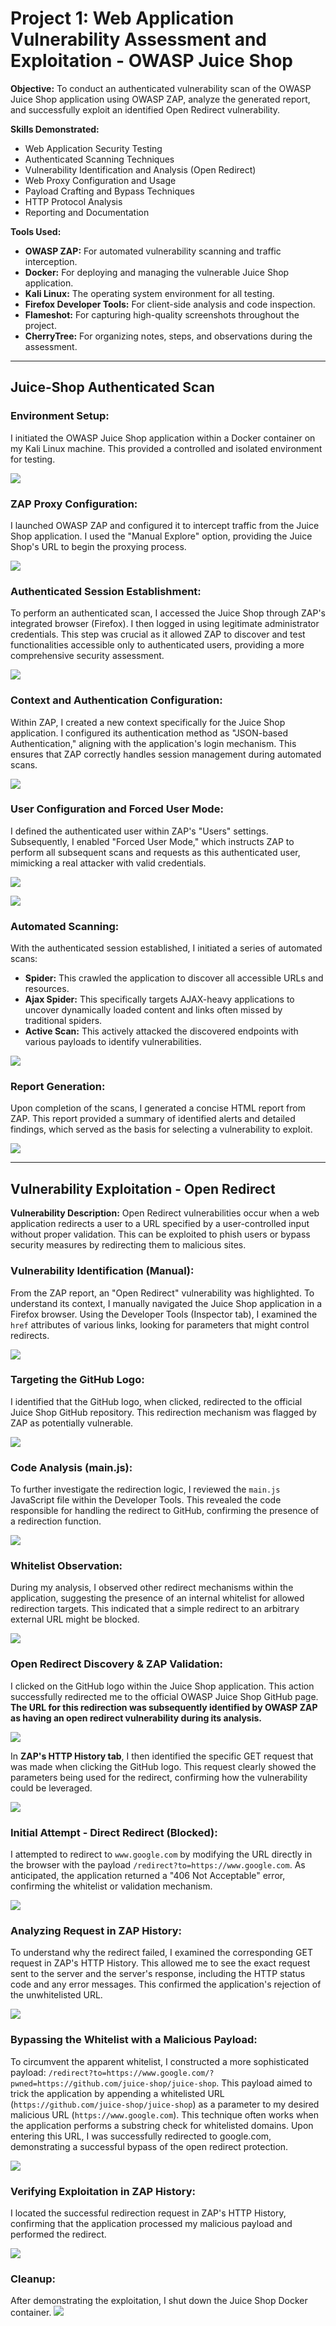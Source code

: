 # Project 1: Web Application Vulnerability Assessment and Exploitation - OWASP Juice Shop

**Objective:** To conduct an authenticated vulnerability scan of the OWASP Juice Shop application using OWASP ZAP, analyze the generated report, and successfully exploit an identified Open Redirect vulnerability.

**Skills Demonstrated:**

* Web Application Security Testing
* Authenticated Scanning Techniques
* Vulnerability Identification and Analysis (Open Redirect)
* Web Proxy Configuration and Usage
* Payload Crafting and Bypass Techniques
* HTTP Protocol Analysis
* Reporting and Documentation

**Tools Used:**

* **OWASP ZAP:** For automated vulnerability scanning and traffic interception.
* **Docker:** For deploying and managing the vulnerable Juice Shop application.
* **Kali Linux:** The operating system environment for all testing.
* **Firefox Developer Tools:** For client-side analysis and code inspection.
* **Flameshot:** For capturing high-quality screenshots throughout the project.
* **CherryTree:** For organizing notes, steps, and observations during the assessment.

---

## Juice-Shop Authenticated Scan

### Environment Setup:
I initiated the OWASP Juice Shop application within a Docker container on my Kali Linux machine. This provided a controlled and isolated environment for testing.

![](screenshots/1.png)

### ZAP Proxy Configuration:
I launched OWASP ZAP and configured it to intercept traffic from the Juice Shop application. I used the "Manual Explore" option, providing the Juice Shop's URL to begin the proxying process.

![](screenshots/2.png)

### Authenticated Session Establishment:
To perform an authenticated scan, I accessed the Juice Shop through ZAP's integrated browser (Firefox). I then logged in using legitimate administrator credentials. This step was crucial as it allowed ZAP to discover and test functionalities accessible only to authenticated users, providing a more comprehensive security assessment.

![](screenshots/3.png)

### Context and Authentication Configuration:
Within ZAP, I created a new context specifically for the Juice Shop application. I configured its authentication method as "JSON-based Authentication," aligning with the application's login mechanism. This ensures that ZAP correctly handles session management during automated scans.

![](screenshots/4.png)

### User Configuration and Forced User Mode:
I defined the authenticated user within ZAP's "Users" settings. Subsequently, I enabled "Forced User Mode," which instructs ZAP to perform all subsequent scans and requests as this authenticated user, mimicking a real attacker with valid credentials.

![](screenshots/5.png)

![](screenshots/6.png)

### Automated Scanning:
With the authenticated session established, I initiated a series of automated scans:
* **Spider:** This crawled the application to discover all accessible URLs and resources.
* **Ajax Spider:** This specifically targets AJAX-heavy applications to uncover dynamically loaded content and links often missed by traditional spiders.
* **Active Scan:** This actively attacked the discovered endpoints with various payloads to identify vulnerabilities.

![](screenshots/7.png)

### Report Generation:
Upon completion of the scans, I generated a concise HTML report from ZAP. This report provided a summary of identified alerts and detailed findings, which served as the basis for selecting a vulnerability to exploit.

![](screenshots/8.png)

---

## Vulnerability Exploitation - Open Redirect

**Vulnerability Description:** Open Redirect vulnerabilities occur when a web application redirects a user to a URL specified by a user-controlled input without proper validation. This can be exploited to phish users or bypass security measures by redirecting them to malicious sites.

### Vulnerability Identification (Manual):
From the ZAP report, an "Open Redirect" vulnerability was highlighted. To understand its context, I manually navigated the Juice Shop application in a Firefox browser. Using the Developer Tools (Inspector tab), I examined the `href` attributes of various links, looking for parameters that might control redirects.

![](screenshots/9.png)

### Targeting the GitHub Logo:
I identified that the GitHub logo, when clicked, redirected to the official Juice Shop GitHub repository. This redirection mechanism was flagged by ZAP as potentially vulnerable.

![](screenshots/10.png)

### Code Analysis (main.js):
To further investigate the redirection logic, I reviewed the `main.js` JavaScript file within the Developer Tools. This revealed the code responsible for handling the redirect to GitHub, confirming the presence of a redirection function.

![](screenshots/11.png)

### Whitelist Observation:
During my analysis, I observed other redirect mechanisms within the application, suggesting the presence of an internal whitelist for allowed redirection targets. This indicated that a simple redirect to an arbitrary external URL might be blocked.

![](screenshots/12.png)

### Open Redirect Discovery & ZAP Validation:
I clicked on the GitHub logo within the Juice Shop application. This action successfully redirected me to the official OWASP Juice Shop GitHub page. **The URL for this redirection was subsequently identified by OWASP ZAP as having an open redirect vulnerability during its analysis.**

![](screenshots/13.png)

In **ZAP's HTTP History tab**, I then identified the specific GET request that was made when clicking the GitHub logo. This request clearly showed the parameters being used for the redirect, confirming how the vulnerability could be leveraged.

![](screenshots/14.png)

### Initial Attempt - Direct Redirect (Blocked):
I attempted to redirect to `www.google.com` by modifying the URL directly in the browser with the payload `/redirect?to=https://www.google.com`. As anticipated, the application returned a "406 Not Acceptable" error, confirming the whitelist or validation mechanism.

![](screenshots/15.png)

### Analyzing Request in ZAP History:
To understand why the redirect failed, I examined the corresponding GET request in ZAP's HTTP History. This allowed me to see the exact request sent to the server and the server's response, including the HTTP status code and any error messages. This confirmed the application's rejection of the unwhitelisted URL.

![](screenshots/16.png)

### Bypassing the Whitelist with a Malicious Payload:
To circumvent the apparent whitelist, I constructed a more sophisticated payload: `/redirect?to=https://www.google.com/?pwned=https://github.com/juice-shop/juice-shop`. This payload aimed to trick the application by appending a whitelisted URL (`https://github.com/juice-shop/juice-shop`) as a parameter to my desired malicious URL (`https://www.google.com`). This technique often works when the application performs a substring check for whitelisted domains. Upon entering this URL, I was successfully redirected to google.com, demonstrating a successful bypass of the open redirect protection.

![](screenshots/17.png)

### Verifying Exploitation in ZAP History:
I located the successful redirection request in ZAP's HTTP History, confirming that the application processed my malicious payload and performed the redirect.

![](screenshots/18.png)

### Cleanup:
After demonstrating the exploitation, I shut down the Juice Shop Docker container.
![](screenshots/19.png)

